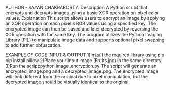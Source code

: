 AUTHOR - SAYAN CHAKRABORTY.
Description
A Python script that encrypts and decrypts images using a basic XOR operation on pixel color values.
Explanation
This script allows users to encrypt an image by applying an XOR operation on each pixel's RGB values using a specified key. The encrypted image can then be saved and later decrypted by reversing the XOR operation with the same key. The program utilizes the Python Imaging Library (PIL) to manipulate image data and supports optional pixel swapping to add further obfuscation.

EXAMPLE OF CODE INPUT & OUTPUT 
1)Install the required library using pip 
pip install pillow 
2)Place your input image (Fruits.jpg) in the same directory. 
3)Run the script:python image_encryption.py The script will generate an encrypted_image.png and a decrypted_image.png. 
The encrypted image will look different from the original due to pixel manipulation, but the decrypted image should be visually identical to the original.
